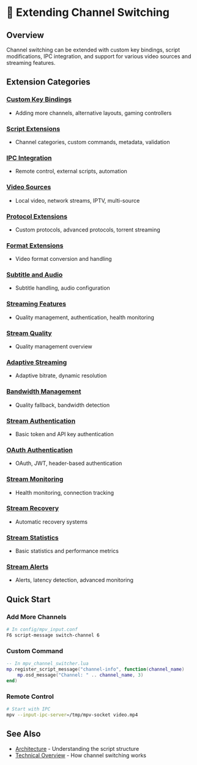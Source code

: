 # 🔧 Extending Channel Switching

## Overview

Channel switching can be extended with custom key bindings, script modifications, IPC integration, and support for various video sources and streaming features.

## Extension Categories

### [Custom Key Bindings](technical-keybindings.md)
- Adding more channels, alternative layouts, gaming controllers

### [Script Extensions](technical-scripting.md)
- Channel categories, custom commands, metadata, validation

### [IPC Integration](technical-ipc.md)
- Remote control, external scripts, automation

### [Video Sources](technical-videosources-basic.md)
- Local video, network streams, IPTV, multi-source

### [Protocol Extensions](technical-protocols.md)
- Custom protocols, advanced protocols, torrent streaming

### [Format Extensions](technical-formats.md)
- Video format conversion and handling

### [Subtitle and Audio](technical-formats-subtitles.md)
- Subtitle handling, audio configuration

### [Streaming Features](technical-videosources-streaming.md)
- Quality management, authentication, health monitoring

### [Stream Quality](technical-streaming-quality.md)
- Quality management overview

### [Adaptive Streaming](technical-streaming-adaptive.md)
- Adaptive bitrate, dynamic resolution

### [Bandwidth Management](technical-streaming-bandwidth.md)
- Quality fallback, bandwidth detection

### [Stream Authentication](technical-streaming-auth.md)
- Basic token and API key authentication

### [OAuth Authentication](technical-auth-oauth.md)
- OAuth, JWT, header-based authentication

### [Stream Monitoring](technical-streaming-monitoring.md)
- Health monitoring, connection tracking

### [Stream Recovery](technical-monitoring-recovery.md)
- Automatic recovery systems

### [Stream Statistics](technical-monitoring-stats.md)
- Basic statistics and performance metrics

### [Stream Alerts](technical-monitoring-alerts.md)
- Alerts, latency detection, advanced monitoring

## Quick Start

### Add More Channels
```bash
# In config/mpv_input.conf
F6 script-message switch-channel 6
```

### Custom Command
```lua
-- In mpv_channel_switcher.lua
mp.register_script_message("channel-info", function(channel_name)
    mp.osd_message("Channel: " .. channel_name, 3)
end)
```

### Remote Control
```bash
# Start with IPC
mpv --input-ipc-server=/tmp/mpv-socket video.mp4
```

## See Also
- [Architecture](technical-architecture.md) - Understanding the script structure
- [Technical Overview](technical.md) - How channel switching works
